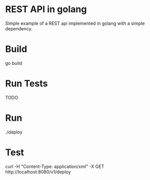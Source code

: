 # REST API in golang

Simple example of a REST api implemented in golang with a simple dependency. 

# Build

go build

# Run Tests

TODO

# Run

./deploy

# Test

curl -H "Content-Type: application/xml" -X GET http://localhost:8080/v1/deploy
